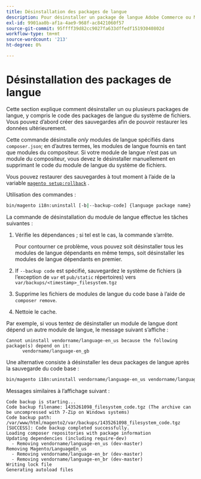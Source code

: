 ```yaml
---
title: Désinstallation des packages de langue
description: Pour désinstaller un package de langue Adobe Commerce ou Magento Open Source, procédez comme suit.
exl-id: 9901aa0b-af1a-4ae9-968f-ac8421060f57
source-git-commit: 95ffff39d82cc9027fa633dffedf15193040802d
workflow-type: tm+mt
source-wordcount: '213'
ht-degree: 0%

---
```


# Désinstallation des packages de langue

Cette section explique comment désinstaller un ou plusieurs packages de langue, y compris le code des packages de langue du système de fichiers. Vous pouvez d’abord créer des sauvegardes afin de pouvoir restaurer les données ultérieurement.

Cette commande désinstalle *only* modules de langue spécifiés dans `composer.json`; en d’autres termes, les modules de langue fournis en tant que modules du compositeur. Si votre module de langue n’est pas un module du compositeur, vous devez le désinstaller manuellement en supprimant le code du module de langue du système de fichiers.

Vous pouvez restaurer des sauvegardes à tout moment à l’aide de la variable [`magento setup:rollback`](uninstall-modules.md#roll-back-the-file-system-database-or-media-files) .

Utilisation des commandes :

```bash
bin/magento i18n:uninstall [-b|--backup-code] {language package name} ... {language package name}
```

La commande de désinstallation du module de langue effectue les tâches suivantes :

1. Vérifie les dépendances ; si tel est le cas, la commande s’arrête.

   Pour contourner ce problème, vous pouvez soit désinstaller tous les modules de langue dépendants en même temps, soit désinstaller les modules de langue dépendants en premier.

1. If `--backup code` est spécifié, sauvegardez le système de fichiers (à l’exception de `var` et `pub/static` répertoires) vers `var/backups/<timestamp>_filesystem.tgz`
1. Supprime les fichiers de modules de langue du code base à l’aide de `composer remove`.
1. Nettoie le cache.

Par exemple, si vous tentez de désinstaller un module de langue dont dépend un autre module de langue, le message suivant s’affiche :

```terminal
Cannot uninstall vendorname/language-en_us because the following package(s) depend on it:
      vendorname/language-en_gb
```

Une alternative consiste à désinstaller les deux packages de langue après la sauvegarde du code base :

```bash
bin/magento i18n:uninstall vendorname/language-en_us vendorname/language-en_gb --backup-code
```

Messages similaires à l’affichage suivant :

```terminal
Code backup is starting...
Code backup filename: 1435261098_filesystem_code.tgz (The archive can be uncompressed with 7-Zip on Windows systems)
Code backup path: /var/www/html/magento2/var/backups/1435261098_filesystem_code.tgz
[SUCCESS]: Code backup completed successfully.
Loading composer repositories with package information
Updating dependencies (including require-dev)
  - Removing vendorname/language-en_us (dev-master)
Removing Magento/LanguageEn_us
  - Removing vendorname/language-en_br (dev-master)
  - Removing vendorname/language-en_br (dev-master)
Writing lock file
Generating autoload files
```
